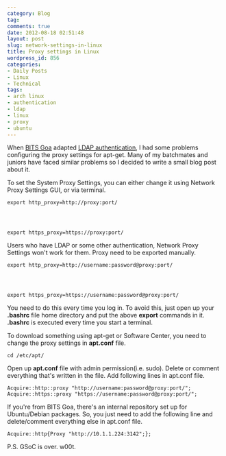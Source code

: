 ```yaml
---
category: Blog
tag: 
comments: true
date: 2012-08-18 02:51:48
layout: post
slug: network-settings-in-linux
title: Proxy settings in Linux
wordpress_id: 856
categories:
- Daily Posts
- Linux
- Technical
tags:
- arch linux
- authentication
- ldap
- linux
- proxy
- ubuntu
---
```


When [BITS Goa](http://www.bits-pilani.ac.in/goa/index.aspx) adapted [LDAP authentication](http://en.wikipedia.org/wiki/Lightweight_Directory_Access_Protocol), I had some problems configuring the proxy settings for apt-get. Many of my batchmates and juniors have faced similar problems so I decided to write a small blog post about it.

To set the System Proxy Settings, you can either change it using Network Proxy Settings GUI, or via terminal.

    
    export http_proxy=http://proxy:port/



    
    export https_proxy=https://proxy:port/


Users who have LDAP or some other authentication, Network Proxy Settings won't work for them. Proxy need to be exported manually.

    
    export http_proxy=http://username:password@proxy:port/



    
    export https_proxy=https://username:password@proxy:port/


You need to do this every time you log in. To avoid this, just open up your **.bashrc** file home directory and put the above **export** commands in it. **.bashrc** is executed every time you start a terminal.

To download something using apt-get or Software Center, you need to change the proxy settings in **apt.conf** file.

    
    cd /etc/apt/


Open up **apt.conf** file with admin permission(i.e. sudo). Delete or comment everything that's written in the file. Add following lines in apt.conf file.

    
    
    Acquire::http::proxy "http://username:password@proxy:port/";
    Acquire::https::proxy "https://username:password@proxy:port/";
    


If you're from BITS Goa, there's an internal repository set up for Ubuntu/Debian packages. So, you just need to add the following line and delete/comment everything else in apt.conf file.

    
    
    Acquire::http{Proxy "http://10.1.1.224:3142";};
    



P.S. GSoC is over. w00t.
